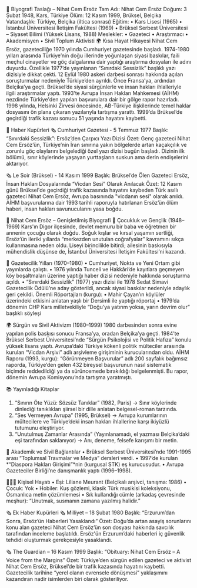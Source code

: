📘  Biyografi Taslağı – Nihat Cem Ersöz
Tam Adı: Nihat Cem Ersöz
Doğum: 3 Şubat 1948, Kars, Türkiye
Ölüm: 12 Kasım 1999, Brüksel, Belçika
Vatandaşlık: Türkiye, Belçika (iltica sonrası)
Eğitim:
•	Kars Lisesi (1965)
•	İstanbul Üniversitesi İletişim Fakültesi (1969)
•	Brüksel Serbest Üniversitesi – Siyaset Bilimi (Yüksek Lisans, 1988)
Meslekler:
•	Gazeteci
•	Araştırmacı
•	Akademisyen
•	Sivil Toplum Aktivisti
🌍 Kısa Hayat Hikayesi
Nihat Cem Ersöz, gazeteciliğe 1970 yılında Cumhuriyet gazetesinde başladı. 1974-1980 yılları arasında Türkiye’nin doğu illerinde yoğunlaşan siyasi baskılar, faili meçhul cinayetler ve göç dalgalarına dair yaptığı araştırma dosyaları ile adını duyurdu. Özellikle 1977’de yayınlanan “Sınırdaki Sessizlik” başlıklı yazı dizisiyle dikkat çekti.
12 Eylül 1980 askeri darbesi sonrası hakkında açılan soruşturmalar nedeniyle Türkiye’den ayrıldı. Önce Fransa’ya, ardından Belçika’ya geçti. Brüksel’de siyasi sürgünlerle ve insan hakları ihlalleriyle ilgili araştırmalar yaptı. 1993’te Avrupa İnsan Hakları Mahkemesi (AİHM) nezdinde Türkiye'den yapılan başvurulara dair bir gölge rapor hazırladı.
1998 yılında, Helsinki Zirvesi öncesinde, AB-Türkiye ilişkilerinde temel haklar dosyasını ön plana çıkaran yazılarıyla tartışma yarattı. 1999’da Brüksel’de geçirdiği trafik kazası sonucu 51 yaşında hayatını kaybetti.
 
📰 Haber Kupürleri
🗞 Cumhuriyet Gazetesi - 5 Temmuz 1977
Başlık: “Sınırdaki Sessizlik”: Ersöz’den Çarpıcı Yazı Dizisi
Özet: Genç gazeteci Nihat Cem Ersöz’ün, Türkiye’nin İran sınırına yakın bölgelerde artan kaçakçılık ve zorunlu göç olaylarını belgelediği özel yazı dizisi bugün başladı. Dizinin ilk bölümü, sınır köylerinde yaşayan yurttaşların suskun ama derin endişelerini aktarıyor.
 
🗞 Le Soir (Brüksel) - 14 Kasım 1999
Başlık: Brüksel’de Ölen Gazeteci Ersöz, İnsan Hakları Dosyalarında “Vicdan Sesi” Olarak Anılacak
Özet: 12 Kasım günü Brüksel'de geçirdiği trafik kazasında hayatını kaybeden Türk asıllı gazeteci Nihat Cem Ersöz, Avrupa basınında "vicdanın sesi" olarak anıldı. AİHM başvurularına dair 1993 tarihli raporuyla hatırlanan Ersöz’ün ölüm haberi, insan hakları savunucularını yasa boğdu.

 
📜 Nihat Cem Ersöz – Genişletilmiş Biyografi
📌 Çocukluk ve Gençlik (1948–1969)
Kars'ın Digor ilçesinde, devlet memuru bir baba ve öğretmen bir annenin çocuğu olarak doğdu. Soğuk kışlar ve kırsal yaşamın sertliği, Ersöz’ün ileriki yıllarda “merkezden unutulan coğrafyalar” kavramını sıkça kullanmasına neden oldu.
Liseyi birincilikle bitirdi; ailesinin baskısıyla mühendislik düşünse de, İstanbul Üniversitesi İletişim Fakültesi’ni kazandı.
 
📰 Gazetecilik Yılları (1970–1980)
•	Cumhuriyet, Nokta ve Yeni Ortam gibi yayınlarda çalıştı.
•	1976 yılında Tunceli ve Hakkâri’de kayıtlara geçmeyen köy boşaltmaları üzerine yaptığı haber dizisi nedeniyle hakkında soruşturma açıldı.
•	“Sınırdaki Sessizlik” (1977) yazı dizisi ile 1978 Sedat Simavi Gazetecilik Ödülü’ne aday gösterildi, ancak siyasi baskılar nedeniyle adaylık geri çekildi.
Önemli Röportajları (kurgu):
•	Mahir Çayan’ın köylüler üzerindeki etkisini anlatan yaşlı bir Dersimli ile yaptığı röportaj
•	1979’da dönemin CHP Kars milletvekiliyle “Doğu’ya yatırım yoksa, yarın devrim olur” başlıklı söyleşi
 
🌍 Sürgün ve Sivil Aktivizm (1980–1999)
1980 darbesinden sonra evine yapılan polis baskısı sonucu Fransa’ya, oradan Belçika’ya geçti.
1984’te Brüksel Serbest Üniversitesi’nde “Sürgün Psikolojisi ve Politik Hafıza” konulu yüksek lisans yaptı.
Avrupa’daki Türkiye kökenli politik mülteciler arasında kurulan “Vicdan Arşivi” adlı arşivleme girişiminin kurucularından oldu.
AİHM Raporu (1993, kurgu):
“Görünmeyen Başvurular” adlı 200 sayfalık bağımsız raporda, Türkiye’den gelen 432 bireysel başvurunun nasıl sistematik biçimde reddedildiği ya da sürüncemede bırakıldığı belgelenmişti. Bu rapor, dönemin Avrupa Komisyonu’nda tartışma yaratmıştı.
 
📚 Yayınladığı Kitaplar
1.	“Sınırın Öte Yüzü: Sözsüz Tanıklar” (1982, Paris)
→ Sınır köylerinde dinlediği tanıklıkları şiirsel bir dille anlatan belgesel-roman tarzında.
2.	“Ses Vermeyen Avrupa” (1995, Brüksel)
→ Avrupa kurumlarının mültecilere ve Türkiye’deki insan hakları ihlallerine karşı ikiyüzlü tutumunu eleştiriyor.
3.	“Unutulmuş Zamanlar Arasında” (Yayınlanamadı, el yazması Belçika’daki eşi tarafından saklanıyor)
→ Anı, deneme, felsefe karışımı bir metin.
 
🏫 Akademik ve Sivil Bağlantılar
•	Brüksel Serbest Üniversitesi’nde 1991-1995 arası “Toplumsal Travmalar ve Medya” dersleri verdi.
•	1997’de kurulan *“Diaspora Hakları Girişimi”*nin (kurgusal STK) eş kurucusudur.
•	Avrupa Gazeteciler Birliği’ne danışmanlık yaptı (1996–1998).
 
🧑‍🤝‍🧑 Kişisel Hayatı
•	Eşi: Liliane Meurant (Belçikalı arşivci, tanışma: 1986)
•	Çocuk: Yok
•	Hobiler: Kuş gözlemi, klasik Türk musikisi koleksiyonu, Osmanlıca metin çözümlemesi
•	Sık kullandığı cümle (arkadaş çevresinde meşhur):
“Unutmak, susmanın zamana yazılmış halidir.”
 
🗞 Ek Haber Kupürleri
🗞 Milliyet – 18 Şubat 1980
Başlık: “Erzurum’dan Sonra, Ersöz’ün Haberleri Yasaklandı”
Özet: Doğu’da artan asayiş sorunlarını konu alan gazeteci Nihat Cem Ersöz’ün son dosyası hakkında savcılık tarafından inceleme başlatıldı. Ersöz'ün Erzurum’daki haberleri iç güvenlik tehdidi oluşturmak gerekçesiyle yasaklandı.
 
🗞 The Guardian – 16 Kasım 1999
Başlık: “Obituary: Nihat Cem Ersöz – A Voice from the Margins”
Özet: Türkiye’den sürgün edilen gazeteci ve aktivist Nihat Cem Ersöz, Brüksel’de bir trafik kazasında hayatını kaybetti. Gazetecilik tarihine “yerel olanın evrensele dönüşmesi” yaklaşımını kazandıran nadir isimlerden biri olarak gösteriliyor.

